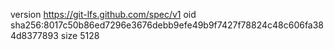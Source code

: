 version https://git-lfs.github.com/spec/v1
oid sha256:8017c50b86ed7296e3676debb9efe49b9f7427f78824c48c606fa384d8377893
size 5128
